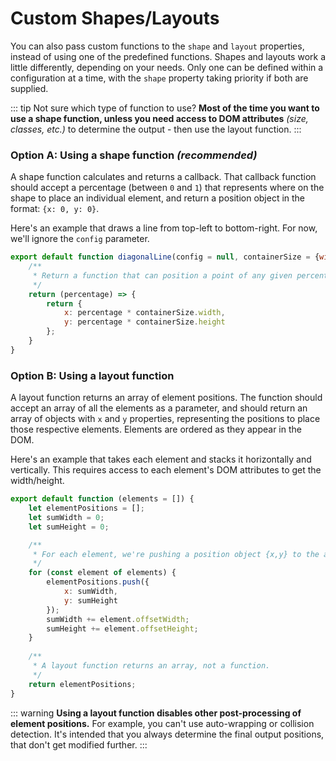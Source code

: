 # Custom Shapes/Layouts

You can also pass custom functions to the `shape` and `layout` properties, instead of using one of the predefined functions. Shapes and layouts work a little differently, depending on your needs. Only one can be defined within a configuration at a time, with the `shape` property taking priority if both are supplied.

::: tip
Not sure which type of function to use? **Most of the time you want to use a shape function, unless you need access to DOM attributes** _(size, classes, etc.)_ to determine the output - then use the
layout function.
:::

### Option A: Using a shape function _(recommended)_

A shape function calculates and returns a callback. That callback function should accept a percentage (between `0` and `1`) that represents where on the shape to place an individual element, and
return a position object in the format: `{x: 0, y: 0}`.

Here's an example that draws a line from top-left to bottom-right. For now, we'll ignore the `config` parameter.

```js
export default function diagonalLine(config = null, containerSize = {width: 0, height: 0}) {
    /**
     * Return a function that can position a point of any given percentage (0-1) along the line
     */
    return (percentage) => {
        return {
            x: percentage * containerSize.width,
            y: percentage * containerSize.height
        };
    }
}
```

### Option B: Using a layout function

A layout function returns an array of element positions. The function should accept an array of all the elements as a parameter, and should return an array of objects with `x` and `y` properties, representing the positions to place those respective elements. Elements are ordered as they appear in the DOM.

Here's an example that takes each element and stacks it horizontally and vertically. This requires access to each element's DOM attributes to get the width/height.

```js
export default function (elements = []) {
    let elementPositions = [];
    let sumWidth = 0;
    let sumHeight = 0;

    /**
     * For each element, we're pushing a position object {x,y} to the array.
     */
    for (const element of elements) {
        elementPositions.push({
            x: sumWidth,
            y: sumHeight
        });
        sumWidth += element.offsetWidth;
        sumHeight += element.offsetHeight;
    }
    
    /**
     * A layout function returns an array, not a function.
     */
    return elementPositions;
}
```

::: warning
**Using a layout function disables other post-processing of element positions.** For example, you can't use auto-wrapping or collision detection. It's intended that you always determine the final output positions, that don't get modified further.
:::
